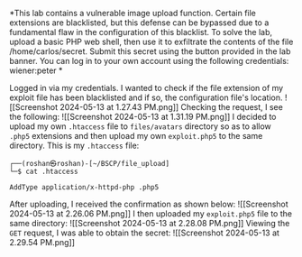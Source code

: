 *This lab contains a vulnerable image upload function. Certain file extensions are blacklisted, but this defense can be bypassed due to a fundamental flaw in the configuration of this blacklist.
To solve the lab, upload a basic PHP web shell, then use it to exfiltrate the contents of the file /home/carlos/secret. Submit this secret using the button provided in the lab banner.
You can log in to your own account using the following credentials: wiener:peter *

Logged in via my credentials. I wanted to check if the file extension of my exploit file has been blacklisted and if so, the configuration file's location. 
![[Screenshot 2024-05-13 at 1.27.43 PM.png]]
Checking the request, I see the following:
![[Screenshot 2024-05-13 at 1.31.19 PM.png]]
I decided to upload my own `.htaccess` file to `files/avatars` directory so as to allow `.php5` extensions and then upload my own `exploit.php5` to the same directory. 
This is my `.htaccess` file:
```
┌──(roshan㉿roshan)-[~/BSCP/file_upload]
└─$ cat .htaccess   

AddType application/x-httpd-php .php5
```
After uploading, I received the confirmation as shown below:
![[Screenshot 2024-05-13 at 2.26.06 PM.png]]
I then uploaded my `exploit.php5` file to the same directory:
![[Screenshot 2024-05-13 at 2.28.08 PM.png]]
Viewing the `GET` request, I was able to obtain the secret:
![[Screenshot 2024-05-13 at 2.29.54 PM.png]]

